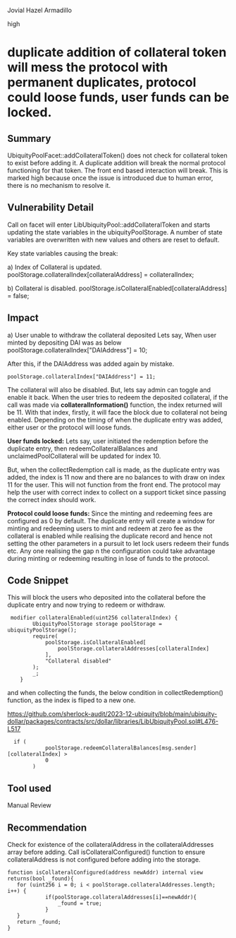 Jovial Hazel Armadillo

high

# duplicate addition of collateral token will mess the protocol with permanent duplicates, protocol could loose funds, user funds can be locked.

## Summary
UbiquityPoolFacet::addCollateralToken() does not check for collateral token to exist before adding it. A duplicate addition will break the normal protocol functioning for that token. The front end based interaction will break.
This is marked high because once the issue is introduced due to human error, there is no mechanism to resolve it.

## Vulnerability Detail
Call on facet will enter LibUbiquityPool::addCollateralToken and starts updating the state variables in the ubiquityPoolStorage.
A number of state variables are overwritten with new values and others are reset to default.

Key state variables causing the break:

a) Index of Collateral is updated.
    poolStorage.collateralIndex[collateralAddress] = collateralIndex;

b) Collateral is disabled.
  poolStorage.isCollateralEnabled[collateralAddress] = false;

## Impact
a) User unable to withdraw the collateral deposited
    Lets say, When user minted by depositing DAI was as below
    poolStorage.collateralIndex["DAIAddress"] = 10;

   After this, if the DAIAddress was added again by mistake. 
   ```solidity   
   poolStorage.collateralIndex["DAIAddress"] = 11;
   ```
   The collateral will also be disabled. But, lets say admin can toggle and enable it back.
   When the user tries to redeem the deposited collateral, if the call was made via **collateralInformation()** function, the index 
  returned will be 11. With that index, firstly, it will face the block due to collateral not being enabled.
  Depending on the timing of when the duplicate entry was added, either user or the protocol will loose funds.

  **User funds locked:**
  Lets say, user initiated the redemption before the duplicate entry, then redeemCollateralBalances and 
  unclaimedPoolCollateral will  be updated for index 10.

  But, when the collectRedemption call is made,  as the duplicate entry was added, the index is 11 now and there are no balances to with draw on index 11 for the user. This will not function from the front end. The protocol may help the user with correct index to collect on a support ticket since passing the correct index should work.

   **Protocol could loose funds:**
 Since the minting and redeeming fees are configured as 0 by default. The duplicate entry will create a window for minting and redeeming users to mint and redeem at zero fee as the collateral is enabled while realising the duplicate record and hence not setting the other parameters in a pursuit to let lock users redeem their funds etc.
Any one realising the gap n the configuration could take advantage during minting or redeeming resulting in lose of funds to the protocol.   
  
## Code Snippet
This will block the users who deposited into the collateral before the duplicate entry and now trying to redeem or withdraw.
```solidity
 modifier collateralEnabled(uint256 collateralIndex) {
        UbiquityPoolStorage storage poolStorage = ubiquityPoolStorage();
        require(
            poolStorage.isCollateralEnabled[
                poolStorage.collateralAddresses[collateralIndex]
            ],
            "Collateral disabled"
        );
        _;
    }
```
and when collecting the funds, the below condition in collectRedemption() function, as the index is fliped to a new one.

https://github.com/sherlock-audit/2023-12-ubiquity/blob/main/ubiquity-dollar/packages/contracts/src/dollar/libraries/LibUbiquityPool.sol#L476-L517
```solidity
  if (
            poolStorage.redeemCollateralBalances[msg.sender][collateralIndex] >
            0
        )
```
## Tool used
Manual Review

## Recommendation
Check for existence of the collateralAddress in the collateralAddresses array before adding.
Call isCollateralConfigured() function to ensure collateralAddress is not configured before adding into the storage.

```solidity
function isCollateralConfigured(address newAddr) internal view returns(bool _found){
   for (uint256 i = 0; i < poolStorage.collateralAddresses.length; i++) {
            if(poolStorage.collateralAddresses[i]==newAddr){
                _found = true;
            }
   }
   return _found;
}
 ```